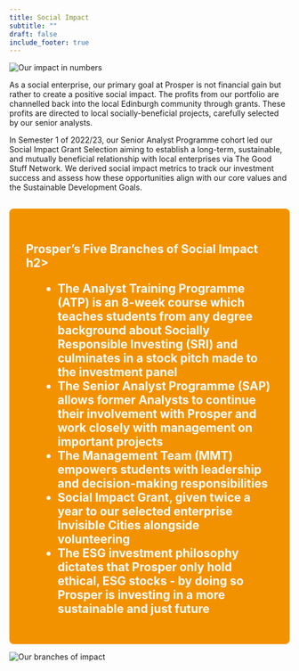 ```yaml
---
title: Social Impact
subtitle: ""
draft: false
include_footer: true
---
```

![Our impact in numbers](/images/conducted-3-.png)

As a social enterprise, our primary goal at Prosper is not financial gain but rather to create a positive social impact. The profits from our portfolio are channelled back into the local Edinburgh community through grants. These profits are directed to local socially-beneficial projects, carefully selected by our senior analysts. 

In Semester 1 of 2022/23, our Senior Analyst Programme cohort led our Social Impact Grant Selection aiming to establish a long-term, sustainable, and mutually beneficial relationship with local enterprises via The Good Stuff Network. We derived social impact metrics to track our investment success and assess how these opportunities align with our core values and the Sustainable Development Goals. 

<div style="background: #F39200; color: white !important; padding: 30px; border-radius: 0.5rem; margin-top: 30px;">

<h2 style="color: white;">Prosper’s Five Branches of Social Impact h2>

<ul style="margin-left: 1em;">
<li>The Analyst Training Programme (ATP) is an 8-week course which teaches students from any degree background about Socially Responsible Investing (SRI) and culminates in a stock pitch made to the investment panel </li>
<li>The Senior Analyst Programme (SAP) allows former Analysts to continue their involvement with Prosper and work closely with management on important projects </li>
<li>The Management Team (MMT) empowers students with leadership and decision-making responsibilities </li>
<li>Social Impact Grant, given twice a year to our selected enterprise Invisible Cities alongside volunteering </li>
<li>The ESG investment philosophy dictates that Prosper only hold ethical, ESG stocks - by doing so Prosper is investing in a more sustainable and just future</li>
</ul>

</div>

![Our branches of impact](/images/conducted-1-.png)